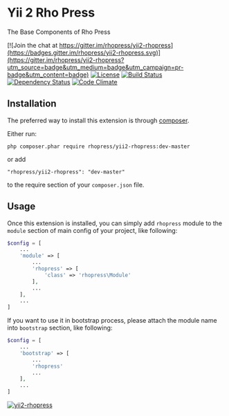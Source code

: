 Yii 2 Rho Press
===============
The Base Components of Rho Press

[![Join the chat at https://gitter.im/rhopress/yii2-rhopress](https://badges.gitter.im/rhopress/yii2-rhopress.svg)](https://gitter.im/rhopress/yii2-rhopress?utm_source=badge&utm_medium=badge&utm_campaign=pr-badge&utm_content=badge)
[![License](https://poser.pugx.org/rhopress/yii2-rhopress/license)](https://packagist.org/packages/rhopress/yii2-rhopress)
[![Build Status](https://img.shields.io/travis/rhopress/yii2-rhopress.svg)](http://travis-ci.org/rhopress/yii2-rhopress)
[![Dependency Status](https://www.versioneye.com/user/projects/56a328509b5998003d000098/badge.svg?style=flat)](https://www.versioneye.com/user/projects/56a328509b5998003d000098)
[![Code Climate](https://img.shields.io/codeclimate/github/rhopress/yii2-rhopress.svg)](https://codeclimate.com/github/rhopress/yii2-rhopress)

Installation
------------

The preferred way to install this extension is through [composer](https://getcomposer.org/download).

Either run:
~~~
php composer.phar require rhopress/yii2-rhopress:dev-master
~~~

or add
~~~
"rhopress/yii2-rhopress": "dev-master"
~~~
to the require section of your `composer.json` file.

Usage
-----
Once this extension is installed, you can simply add `rhopress` module to the
`module` section of main config of your project, like following:
```php
$config = [
    ...
    'module' => [
        ...
        'rhopress' => [
            'class' => 'rhopress\Module'
        ],
        ...
    ],
    ...
]
```

If you want to use it in bootstrap process, please attach the module name into
`bootstrap` section, like following:
```php
$config = [
    ...
    'bootstrap' => [
        ...
        'rhopress'
        ...
    ],
    ...
]
```

[![yii2-rhopress](https://img.shields.io/badge/Powered_by-rhopress-green.svg?style=flat)](https://rho.press)
